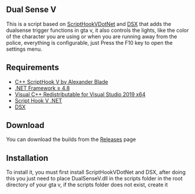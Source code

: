 ## Dual Sense V

This is a script based on <a href="https://github.com/scripthookvdotnet/scripthookvdotnet">ScriptHookVDotNet</a> and <a href="https://store.steampowered.com/app/1812620/DSX/">DSX</a> that adds the dualsense trigger functions in gta v, it also controls the lights, like the color of the character you are using or when you are running away from the police, everything is configurable, just Press the F10 key to open the settings menu.

## Requirements

<ul>
  <li><a href="http://www.dev-c.com/gtav/scripthookv/">C++ ScriptHook V by Alexander Blade</a></li>
  <li><a href="https://dotnet.microsoft.com/pt-br/download/dotnet-framework/net48">.NET Framework ≥ 4.8</a></li>
  <li><a href="https://learn.microsoft.com/en-US/cpp/windows/latest-supported-vc-redist?view=msvc-170">Visual C++ Redistributable for Visual Studio 2019 x64</a></li>
  <li><a href="https://github.com/scripthookvdotnet/scripthookvdotnet">Script Hook V .NET</a></li>
  <li><a href="https://store.steampowered.com/app/1812620/DSX/">DSX</a></li>
</ul>

## Download

You can download the builds from the <a href="https://github.com/1Hash/DualSenseV/releases/tag/v1.0.0">Releases</a> page

## Installation

To install it, you must first install ScriptHookVDotNet and DSX, after doing this you just need to place DualSenseV.dll in the scripts folder in the root directory of your gta v, if the scripts folder does not exist, create it

